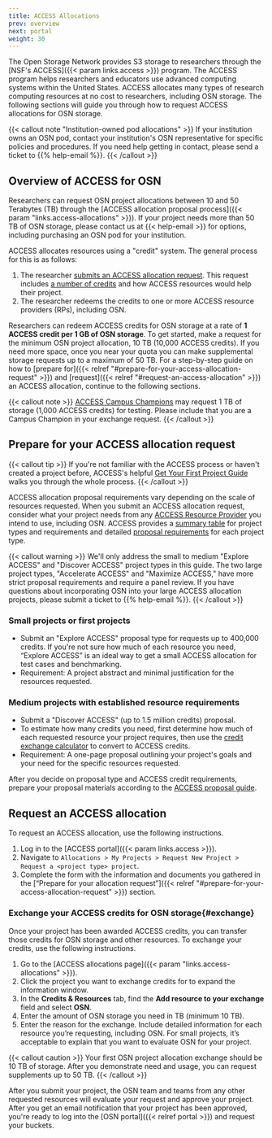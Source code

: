```yaml
---
title: ACCESS Allocations
prev: overview
next: portal
weight: 30
---
```


The Open Storage Network provides S3 storage to researchers through the 
[NSF's ACCESS]({{< param links.access >}}) program. The ACCESS 
program helps researchers and educators use advanced computing systems 
within the United States. ACCESS allocates many types of research 
computing resources at no cost to researchers, including OSN storage.
The following sections will guide you through how to request ACCESS
allocations for OSN storage.

{{< callout note "Institution-owned pod allocations" >}}
If your institution owns an OSN pod, contact your institution's
OSN representative for specific policies and procedures. If
you need help getting in contact, please send a ticket to
{{% help-email %}}.
{{< /callout >}}

## Overview of ACCESS for OSN

Researchers can request OSN project allocations between 10 and 50 Terabytes (TB) through the 
[ACCESS allocation proposal process]({{< param "links.access-allocations" >}}).
If your project needs more than 50 TB of OSN storage, please contact us at
{{< help-email >}}
for options, including purchasing an OSN pod for your institution.

ACCESS allocates resources using a "credit" system. The general process
for this is as follows: 

1. The researcher [submits an ACCESS allocation request](https://allocations.access-ci.org/get-your-first-project). This request includes [a number of credits](https://allocations.access-ci.org/exchange_calculator) and how ACCESS resources would help their project.
2. The researcher redeems the credits to one or more ACCESS resource providers (RPs), including OSN. 

Researchers can redeem ACCESS credits for OSN storage at a rate of **1 ACCESS
credit per 1 GB of OSN storage**. To get started, make a request for 
the minimum OSN project allocation, 10 TB (10,000 ACCESS credits). 
If you need more space, once you near your quota you can make supplemental
storage requests up to a maximum of 50 TB. For a step-by-step guide on how to 
[prepare for]({{< relref "#prepare-for-your-access-allocation-request" >}}) and 
[request]({{< relref "#request-an-access-allocation" >}}) an ACCESS allocation, continue to the following sections.

{{< callout note >}}
[ACCESS Campus Champions](https://campuschampions.cyberinfrastructure.org/) may request 1 TB of storage (1,000 ACCESS credits) for testing. Please
include that you are a Campus Champion in your exchange request.
{{< /callout >}}


## Prepare for your ACCESS allocation request

{{< callout tip >}}
If you're not familiar with the ACCESS process or 
haven't created a project before, ACCESS's helpful
[Get Your First Project Guide](https://allocations.access-ci.org/get-your-first-project)
walks you through the whole process.
{{< /callout >}}

ACCESS allocation proposal requirements vary depending on the scale
of resources requested. When you submit an ACCESS allocation request, consider
what your project needs from any
[ACCESS Resource Provider](https://allocations.access-ci.org/resources) 
you intend to use, including OSN. ACCESS provides a 
[summary table](https://allocations.access-ci.org/project-types)
for project types and requirements and detailed 
[proposal requirements](https://allocations.access-ci.org/prepare-requests)
for each project type.

{{< callout warning >}}
We'll only address the small to medium "Explore ACCESS" and "Discover ACCESS" project
types in this guide. The two large project types, "Accelerate ACCESS"
and "Maximize ACCESS," have more strict proposal requirements
and require a panel review. If you have questions about incorporating
OSN into your large ACCESS allocation projects, please submit a ticket to
{{% help-email %}}.
{{< /callout >}}

### Small projects or first projects

- Submit an "Explore ACCESS" proposal
type for requests up to 400,000 credits. If you're not
sure how much of each resource you need, “Explore ACCESS” is an ideal way 
to get a small ACCESS allocation for test cases and benchmarking. 
- Requirement: A project abstract and minimal justification for the resources requested.

### Medium projects with established resource requirements 

- Submit a "Discover ACCESS" (up to 1.5 million credits) proposal.
- To estimate how many credits you need, first determine how much of each requested resource your project requires, then use the [credit exchange calculator](https://allocations.access-ci.org/exchange_calculator) to convert to ACCESS credits. 
- Requirement: A one-page proposal outlining your project's goals and your need for the specific resources requested.

After you decide on proposal type and ACCESS credit requirements, 
prepare your proposal materials according to the
[ACCESS proposal guide](https://allocations.access-ci.org/prepare-requests).

## Request an ACCESS allocation

To request an ACCESS allocation, use the following instructions.

1. Log in to the [ACCESS portal]({{< param links.access >}}).
2. Navigate to `Allocations > My Projects > Request New Project > Request a <project type> project`.
3. Complete the form with the information and documents you gathered in the [“Prepare for your allocation request”]({{< relref "#prepare-for-your-access-allocation-request" >}}) section.

### Exchange your ACCESS credits for OSN storage{#exchange}

Once your project has been awarded ACCESS credits, you can transfer
those credits for OSN storage and other resources. To exchange your credits, use the following instructions.

1. Go to the [ACCESS allocations page]({{< param "links.access-allocations" >}}).
2. Click the project you want to exchange credits for to expand the information window.
3. In the **Credits & Resources** tab, find the **Add resource to your exchange** field and select **OSN**.
4. Enter the amount of OSN storage you need in TB (minimum 10 TB).
5. Enter the reason for the exchange. Include detailed information for each resource you’re requesting, including OSN. For small projects, it’s acceptable to explain that you want to evaluate OSN for your project.

{{< callout caution >}}
Your first OSN project allocation exchange should be 10 TB
of storage. After you demonstrate need and 
usage, you can request supplements up to 50 TB.
{{< /callout >}}

After you submit your project, the OSN team and teams from any other requested
resources will evaluate your request and approve your project. After 
you get an email notification that your project has been approved, you're
ready to log into the [OSN portal]({{< relref portal >}}) and request your buckets.
